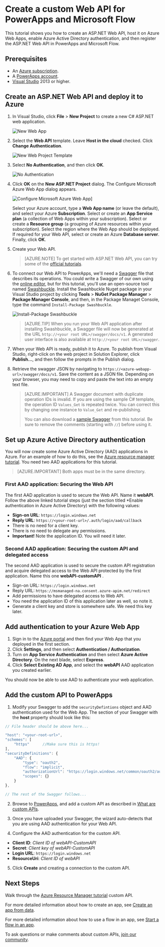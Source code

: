 <properties
	pageTitle="Create a custom Web API for PowerApps and Microsoft Flow | Microsoft PowerApps"
	description="Learn how to create an ASP.NET Web API with Azure Active Directory authentication in PowerApps and Microsoft Flow"
	services=""
    suite="powerapps"
	documentationCenter=""
	authors="camsoper"
	manager="AFTOwen"
	editor=""/>

<tags
   ms.service="powerapps"
   ms.devlang="na"
   ms.topic="article"
   ms.tgt_pltfrm="na"
   ms.workload="na"
   ms.date="09/26/2016"
   ms.author="casoper"/>

# Create a custom Web API for PowerApps and Microsoft Flow

This tutorial shows you how to create an ASP.NET Web API, host it on Azure Web Apps, enable Azure Active Directory authentication, and then register the ASP.NET Web API in PowerApps and Microsoft Flow.  

## Prerequisites

- An [Azure subscription](https://azure.microsoft.com/en-us/free/).
- A [PowerApps account](https://powerapps.microsoft.com).
- [Visual Studio](https://www.visualstudio.com/vs/) 2013 or higher.

## Create an ASP.NET Web API and deploy it to Azure

1. In Visual Studio, click **File** > **New Project** to create a new C# ASP.NET web application.
    
    ![New Web App](./media/customapi-web-api-tutorial/newwebapp.png)

2. Select the **Web API** template.  Leave **Host in the cloud** checked.  Click **Change Authentication**.
    
    ![New Web Project Template](./media/customapi-web-api-tutorial/new-web-api.png)

3. Select **No Authentication**, and then click **OK**.

    ![No Authentication](./media/customapi-web-api-tutorial/noauth.png)

4. Click **OK** on the **New ASP.NET Project** dialog.  The Configure Microsoft Azure Web App dialog appears.

    ![Configure Microsoft Azure Web App](./media/customapi-web-api-tutorial/azure-publishing.png)]

    Select your Azure account, type a **Web App name** (or leave the default), and select your Azure **Subscription**.  Select or create an **App Service plan** (a collection of Web Apps within your subscription).  Select or create a **Resource group** (a grouping of Azure resources within your subscription).  Select the region where the Web App should be deployed.  If required for your Web API, select or create an Azure **Database server**.  Finally, click **OK**.

5. Create your Web API.

    >[AZURE.NOTE] To get started with ASP.NET Web API, you can try some of the [official tutorials](http://www.asp.net/web-api/overview/getting-started-with-aspnet-web-api/tutorial-your-first-web-api).

6. To connect our Web API to PowerApps, we'll need a [Swagger](http://swagger.io/) file that describes its operations.  You could write a Swagger of our own using the [online editor](http://editor.swagger.io/), but for this tutorial, you'll use an open-source tool named [Swashbuckle](https://github.com/domaindrivendev/Swashbuckle/blob/master/README.md).  Install the Swashbuckle Nuget package in your Visual Studio project by clicking **Tools** > **NuGet Package Manager** > **Package Manager Console**, and then, in the Package Managet Console, type the command `Install-Package Swashbuckle`.
    
    ![Install-Package Swashbuckle](./media/customapi-web-api-tutorial/swashbuckle-console.png)

    >[AZURE.TIP] When you run your Web API application after installing Swashbuckle, a Swagger file will now be generated at the URL `http://<your root URL>/swagger/docs/v1`.  A generated user interface is also available at `http://<your root URL>/swagger`.

7. When your Web API is ready, publish it to Azure. To publish from Visual Studio, right-click on the web project in Solution Explorer, click **Publish...**, and then follow the prompts in the Publish dialog.

8. Retrieve the swagger JSON by navigating to `https://<azure-webapp-url>/swagger/docs/v1`.  Save the content as a JSON file.  Depending on your browser, you may need to copy and paste the text into an empty text file.   

	>[AZURE.IMPORTANT] A Swagger document with duplicate operation IDs is invalid. If you are using the sample C# template, the operation ID `Values_Get` is repeated twice. You can correct this by changing one instance to `Value_Get` and re-publishing.
    >
    >You can also download a [sample Swagger](http://pwrappssamples.blob.core.windows.net/samples/webAPI.json) from this tutorial. Be sure to remove the comments (starting with `//`) before using it.

## Set up Azure Active Directory authentication

You will now create some Azure Active Directory (AAD) applications in Azure.  For an example of how to do this, see the [Azure resource manager tutorial](customapi-azure-resource-manager-tutorial.md#enable-authentication-in-azure-active-directory). You need two AAD applications for this tutorial.

>[AZURE.IMPORTANT] Both apps must be in the same directory.

### First AAD application: Securing the Web API

The first AAD application is used to secure the Web API. Name it **webAPI**.  Follow the above linked tutorial steps (just the section titled *Enable authentication in Azure Active Directory) with the following values:

- **Sign-on URL**: `https://login.windows.net`
- **Reply URL**: `https://<your-root-url>/.auth/login/aad/callback`
- There is no need for a client key.
- There is no need to delegate any permissions.
- **Important!** Note the application ID.  You will need it later.

### Second AAD application: Securing the custom API and delegated access

The second AAD application is used to secure the custom API registration and acquire delegated access to the Web API protected by the first application. Name this one **webAPI-customAPI** .

- Sign-on URL: `https://login.windows.net`
- Reply URL: `https://msmanaged-na.consent.azure-apim.net/redirect`
- Add permissions to have delegated access to Web API.
- You need the application ID of this application later as well, so note it.
- Generate a client key and store is somewhere safe. We need this key later.

## Add authentication to your Azure Web App

1. Sign in to the [Azure portal](https://portal.azure.com) and then find your Web App that you deployed in the first section.
2. Click **Settings**, and then select **Authentication / Authorization**.
3. Turn on **App Service Authentication** and then select **Azure Active Directory**.  On the next blade, select **Express**.  
4. Click **Select Existing AD App**, and select the **webAPI** AAD application you created earlier.

You should now be able to use AAD to authenticate your web application.

## Add the custom API to PowerApps

1. Modify your Swagger to add the `securityDefintions` object and AAD authentication used for the Web App. The section of your Swagger with the **host** property should look like this:

```javascript
// File header should be above here...

"host": "<your-root-url>",
"schemes": [
    "https"		 //Make sure this is https!
],
"securityDefinitions": {
    "AAD": {
        "type": "oauth2",
        "flow": "implicit",
        "authorizationUrl": "https://login.windows.net/common/oauth2/authorize",
        "scopes": {}
    }
},

// The rest of the Swagger follows...
```

2. Browse to [PowerApps](https://web.powerapps.com), and add a custom API as described in [What are custom APIs](register-custom-api.md).

3. Once you have uploaded your Swagger, the wizard auto-detects that you are using AAD authentication for your Web API.

4. Configure the AAD authentication for the custom API.  

  - **Client ID**: *Client ID of webAPI-CustomAPI*
  - **Secret**: *Client key of webAPI-CustomAPI*
  - **Login URL**: `https://login.windows.net`
  - **ResourceUri**: *Client ID of webAPI*

5. Click **Create** and creating a connection to the custom API.

## Next Steps

Walk through the [Azure Resource Manager tutorial](customapi-azure-resource-manager-tutorial.md) custom API.

For more detailed information about how to create an app, see [Create an app from data](get-started-create-from-data.md).

For more detailed information about how to use a flow in an app, see [Start a flow in an app](using-logic-flows.md).

To ask questions or make comments about custom APIs, [join our community](https://aka.ms/powerapps-community).